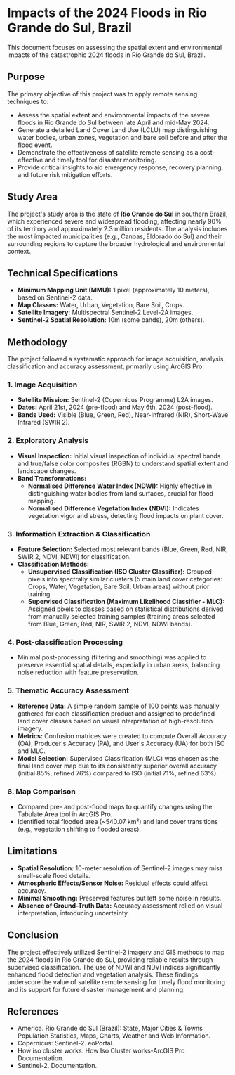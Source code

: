 # Impacts of the 2024 Floods in Rio Grande do Sul, Brazil

This document focuses on assessing the spatial extent and environmental impacts of the catastrophic 2024 floods in Rio Grande do Sul, Brazil.

## Purpose

The primary objective of this project was to apply remote sensing techniques to:
* Assess the spatial extent and environmental impacts of the severe floods in Rio Grande do Sul between late April and mid-May 2024.
* Generate a detailed Land Cover Land Use (LCLU) map distinguishing water bodies, urban zones, vegetation and bare soil before and after the flood event.
* Demonstrate the effectiveness of satellite remote sensing as a cost-effective and timely tool for disaster monitoring.
* Provide critical insights to aid emergency response, recovery planning, and future risk mitigation efforts.

## Study Area

The project's study area is the state of **Rio Grande do Sul** in southern Brazil, which experienced severe and widespread flooding, affecting nearly 90% of its territory and approximately 2.3 million residents. The analysis includes the most impacted municipalities (e.g., Canoas, Eldorado do Sul) and their surrounding regions to capture the broader hydrological and environmental context.

## Technical Specifications

* **Minimum Mapping Unit (MMU):** 1 pixel (approximately 10 meters), based on Sentinel-2 data.
* **Map Classes:** Water, Urban, Vegetation, Bare Soil, Crops.
* **Satellite Imagery:** Multispectral Sentinel-2 Level-2A images.
* **Sentinel-2 Spatial Resolution:** 10m (some bands), 20m (others).

## Methodology

The project followed a systematic approach for image acquisition, analysis, classification and accuracy assessment, primarily using ArcGIS Pro.

### 1. Image Acquisition
* **Satellite Mission:** Sentinel-2 (Copernicus Programme) L2A images.
* **Dates:** April 21st, 2024 (pre-flood) and May 6th, 2024 (post-flood).
* **Bands Used:** Visible (Blue, Green, Red), Near-Infrared (NIR), Short-Wave Infrared (SWIR 2).

### 2. Exploratory Analysis
* **Visual Inspection:** Initial visual inspection of individual spectral bands and true/false color composites (RGBN) to understand spatial extent and landscape changes.
* **Band Transformations:**
    * **Normalised Difference Water Index (NDWI):** Highly effective in distinguishing water bodies from land surfaces, crucial for flood mapping.
    * **Normalised Difference Vegetation Index (NDVI):** Indicates vegetation vigor and stress, detecting flood impacts on plant cover.

### 3. Information Extraction & Classification
* **Feature Selection:** Selected most relevant bands (Blue, Green, Red, NIR, SWIR 2, NDVI, NDWI) for classification.
* **Classification Methods:**
    * **Unsupervised Classification (ISO Cluster Classifier):** Grouped pixels into spectrally similar clusters (5 main land cover categories: Crops, Water, Vegetation, Bare Soil, Urban areas) without prior training.
    * **Supervised Classification (Maximum Likelihood Classifier - MLC):** Assigned pixels to classes based on statistical distributions derived from manually selected training samples (training areas selected from Blue, Green, Red, NIR, SWIR 2, NDVI, NDWI bands).

### 4. Post-classification Processing
* Minimal post-processing (filtering and smoothing) was applied to preserve essential spatial details, especially in urban areas, balancing noise reduction with feature preservation.

### 5. Thematic Accuracy Assessment
* **Reference Data:** A simple random sample of 100 points was manually gathered for each classification product and assigned to predefined land cover classes based on visual interpretation of high-resolution imagery.
* **Metrics:** Confusion matrices were created to compute Overall Accuracy (OA), Producer's Accuracy (PA), and User's Accuracy (UA) for both ISO and MLC.
* **Model Selection:** Supervised Classification (MLC) was chosen as the final land cover map due to its consistently superior overall accuracy (initial 85%, refined 76%) compared to ISO (initial 71%, refined 63%).

### 6. Map Comparison
* Compared pre- and post-flood maps to quantify changes using the Tabulate Area tool in ArcGIS Pro.
* Identified total flooded area (~540.07 km²) and land cover transitions (e.g., vegetation shifting to flooded areas).

## Limitations

* **Spatial Resolution:** 10-meter resolution of Sentinel-2 images may miss small-scale flood details.
* **Atmospheric Effects/Sensor Noise:** Residual effects could affect accuracy.
* **Minimal Smoothing:** Preserved features but left some noise in results.
* **Absence of Ground-Truth Data:** Accuracy assessment relied on visual interpretation, introducing uncertainty.

## Conclusion

The project effectively utilized Sentinel-2 imagery and GIS methods to map the 2024 floods in Rio Grande do Sul, providing reliable results through supervised classification. The use of NDWI and NDVI indices significantly enhanced flood detection and vegetation analysis. These findings underscore the value of satellite remote sensing for timely flood monitoring and its support for future disaster management and planning.

## References

* America. Rio Grande do Sul (Brazil): State, Major Cities & Towns Population Statistics, Maps, Charts, Weather and Web Information.
* Copernicus: Sentinel-2. eoPortal.
* How iso cluster works. How Iso Cluster works-ArcGIS Pro Documentation.
* Sentinel-2. Documentation.
